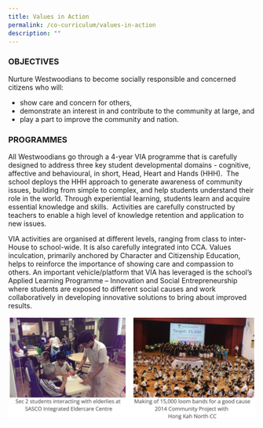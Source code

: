 ```yaml
---
title: Values in Action
permalink: /co-curriculum/values-in-action
description: ""
---
```

### OBJECTIVES

Nurture Westwoodians to become socially responsible and concerned citizens who will: 

*   show care and concern for others,
*   demonstrate an interest in and contribute to the community at large, and
*   play a part to improve the community and nation.

  

### PROGRAMMES

All Westwoodians go through a 4-year VIA programme that is carefully designed to address three key student developmental domains - cognitive, affective and behavioural, in short, Head, Heart and Hands (HHH).  The school deploys the HHH approach to generate awareness of community issues, building from simple to complex, and help students understand their role in the world. Through experiential learning, students learn and acquire essential knowledge and skills.  Activities are carefully constructed by teachers to enable a high level of knowledge retention and application to new issues. 
 

VIA activities are organised at different levels, ranging from class to inter-House to school-wide. It is also carefully integrated into CCA. Values inculcation, primarily anchored by Character and Citizenship Education, helps to reinforce the importance of showing care and compassion to others. An important vehicle/platform that VIA has leveraged is the school’s Applied Learning Programme – Innovation and Social Entrepreneurship where students are exposed to different social causes and work collaboratively in developing innovative solutions to bring about improved results.

![](/images/VIA.png)